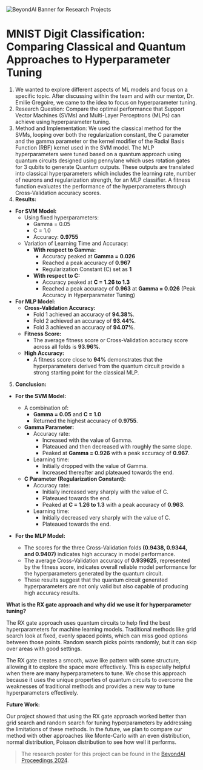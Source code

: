 ![BeyondAI Banner for Research Projects](../BeyondAI_Banner_Research_Projects_2024.png)

# MNIST Digit Classification: Comparing Classical and Quantum Approaches to Hyperparameter Tuning

1. We wanted to explore different aspects of ML models and focus on a specific topic. After discussing within the team and with our mentor, Dr. Emilie Gregoire, we came to the idea to focus on hyperparameter tuning. 
2. Research Question: Compare the optimal performance that Support Vector Machines (SVMs) and Multi-Layer Perceptrons (MLPs) can achieve using hyperparameter tuning. 
3. Method and Implementation: We used the classical method for the SVMs, looping over both the regularization constant, the C parameter and the gamma parameter or the kernel modifier of the Radial Basis Function (RBF) kernel used in the SVM model. The MLP hyperparameters were tuned based on a quantum approach using quantum circuits designed using pennylane which uses rotation gates for 3 qubits to generate Quantum outputs. These outputs are translated into classical hyperparameters which includes the learning rate, number of neurons and regularization strength, for an MLP classifier. A fitness function evaluates the performance of the hyperparameters through
Cross-Validation accuracy scores.
4. **Results:**
- **For SVM Model:**
  - Using fixed hyperparameters:
    - Gamma = 0.05
    - C = 1.0
    - Accuracy: **0.9755**
  - Variation of Learning Time and Accuracy:
    - **With respect to Gamma:**
      - Accuracy peaked at **Gamma = 0.026**
      - Reached a peak accuracy of **0.967**
      - Regularization Constant (C) set as **1**
    - **With respect to C:**
      - Accuracy peaked at **C = 1.26 to 1.3**
      - Reached a peak accuracy of **0.963** at **Gamma = 0.026** (Peak Accuracy in Hyperparameter Tuning)
- **For MLP Model:**
     - **Cross-Validation Accuracy:**
          - Fold 1 achieved an accuracy of **94.38%**.
          - Fold 2 achieved an accuracy of **93.44%**.
          - Fold 3 achieved an accuracy of **94.07%**.
     - **Fitness Score:**
          - The average fitness score or Cross-Validation accuracy score across all folds is **93.96%**.
     -  **High Accuracy:**
          -  A fitness score close to **94%** demonstrates that the hyperparameters derived from the quantum circuit provide a strong starting point for the classical MLP.
5. **Conclusion:**
- **For the SVM Model:**
  - A combination of:
    - **Gamma = 0.05** and **C = 1.0**
    - Returned the highest accuracy of **0.9755**.
  - **Gamma Parameter:**
    - Accuracy rate:
      - Increased with the value of Gamma.
      - Plateaued and then decreased with roughly the same slope.
      - Peaked at **Gamma = 0.926** with a peak accuracy of **0.967**.
    - Learning time:
      - Initially dropped with the value of Gamma.
      - Increased thereafter and plateaued towards the end.
  - **C Parameter (Regularization Constant):**
    - Accuracy rate:
      - Initially increased very sharply with the value of C.
      - Plateaued towards the end.
      - Peaked at **C = 1.26 to 1.3** with a peak accuracy of **0.963**.
    - Learning time:
      - Initially decreased very sharply with the value of C.
      - Plateaued towards the end.

 - **For the MLP Model:**
      - The scores for the three Cross-Validation folds **(0.9438, 0.9344, and 0.9407)** indicates high accuracy in model performance.
      - The average Cross-Validation accuracy of **0.939625**, represented by the fitness score, indicates overall reliable model performance for the hyperparameters generated by the quantum circuit.
      - These results suggest that the quantum circuit generated hyperparameters are not only valid but also capable of producing high accuracy results.
  
**What is the RX gate approach and why did we use it for hyperparameter tuning?**

The RX gate approach uses quantum circuits to help find the best hyperparameters for machine learning models. Traditional methods like grid search look at fixed, evenly spaced points, which can miss good options between those points. Random search picks points randomly, but it can skip over areas with good settings.

The RX gate creates a smooth, wave like pattern with some structure, allowing it to explore the space more effectively. This is especially helpful when there are many hyperparameters to tune. We chose this approach because it uses the unique properties of quantum circuits to overcome the weaknesses of traditional methods and provides a new way to tune hyperparameters effectively.


**Future Work:**

Our project showed that using the RX gate approach worked better than  grid search and random search for tuning hyperparameters by addressing the limitations of these methods. In the future, we plan to compare our method with other approaches like Monte-Carlo with an even distribution, normal distribution,  Poisson distribution to see how well it performs.
 

> The research poster for this project can be found in the [BeyondAI Proceedings 2024](https://thinkingbeyond.education/beyondai_proceedings_2024/).
